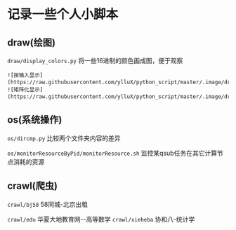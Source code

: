 # 记录一些个人小脚本

## draw(绘图)

`draw/display_colors.py` 将一些16进制的颜色画成图，便于观察

    ![按输入显示](https://raw.githubusercontent.com/ylluX/python_script/master/.image/draw/display_colors.1.png)
    ![矩阵化显示](https://raw.githubusercontent.com/ylluX/python_script/master/.image/draw/display_colors.2.png)

## os(系统操作)

`os/dircmp.py` 比较两个文件夹内容的差异

`os/monitorResourceByPid/monitorResource.sh` 监控某qsub任务在其它计算节点消耗的资源

## crawl(爬虫)

`crawl/bj58` 58同城-北京出租

`crawl/edu` 华夏大地教育网--高等数学
`crawl/xieheba` 协和八-统计学